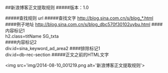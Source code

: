 <meta charset='utf-8'>
##新浪博客正文提取规则
#####版本：1.0


#####查找规则
    url
#####查找文字
    http://blog.sina.com.cn/s/blog_*.html
####例子地址
    http://blog.sina.com.cn/s/blog_dbc570f30102uybu.html
####内容标记1             
    h2.class=titName SG_txta    
####内容标记2   
    div.id=sina_keyword_ad_area2
####排除标记1  
    div.id=db-rec-section
#####正文之前的HTML文字

<img src='img/2014-08-10_001219.png  alt='新浪博客正文提取规则'>